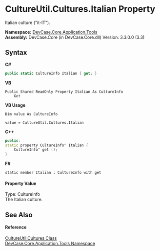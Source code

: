 # CultureUtil.Cultures.Italian Property 
 

Italian culture ("it-IT").

**Namespace:**&nbsp;<a href="N_DevCase_Core_Application_Tools">DevCase.Core.Application.Tools</a><br />**Assembly:**&nbsp;DevCase.Core (in DevCase.Core.dll) Version: 3.3.0.0 (3.3)

## Syntax

**C#**<br />
``` C#
public static CultureInfo Italian { get; }
```

**VB**<br />
``` VB
Public Shared ReadOnly Property Italian As CultureInfo
	Get
```

**VB Usage**<br />
``` VB Usage
Dim value As CultureInfo

value = CultureUtil.Cultures.Italian

```

**C++**<br />
``` C++
public:
static property CultureInfo^ Italian {
	CultureInfo^ get ();
}
```

**F#**<br />
``` F#
static member Italian : CultureInfo with get

```


#### Property Value
Type: CultureInfo<br />The Italian culture.

## See Also


#### Reference
<a href="T_DevCase_Core_Application_Tools_CultureUtil_Cultures">CultureUtil.Cultures Class</a><br /><a href="N_DevCase_Core_Application_Tools">DevCase.Core.Application.Tools Namespace</a><br />